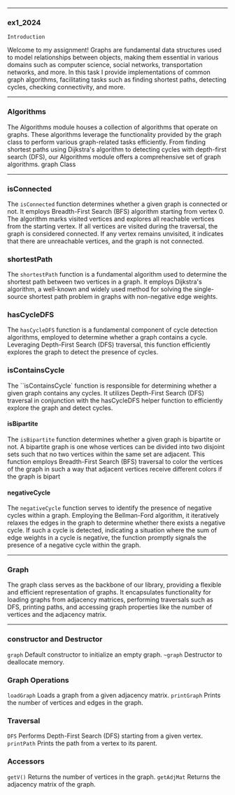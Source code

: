 
***
### ex1_2024

`Introduction`

Welcome to my assignment!
 Graphs are fundamental data structures used to model relationships between objects, making them essential in various domains such as computer science, social networks, transportation networks, and more. In this task I provide implementations of common graph algorithms, facilitating tasks such as finding shortest paths, detecting cycles, checking connectivity, and more.

***

###     Algorithms
The Algorithms module houses a collection of algorithms that operate on graphs. These algorithms leverage the functionality provided by the graph class to perform various graph-related tasks efficiently. From finding shortest paths using Dijkstra's algorithm to detecting cycles with depth-first search (DFS), our Algorithms module offers a comprehensive set of graph algorithms.
graph Class

***

### isConnected

The `isConnected` function determines whether a given graph is connected or not. It employs Breadth-First Search (BFS) algorithm starting from vertex 0. The algorithm marks visited vertices and explores all reachable vertices from the starting vertex. If all vertices are visited during the traversal, the graph is considered connected. If any vertex remains unvisited, it indicates that there are unreachable vertices, and the graph is not connected.

### shortestPath

The `shortestPath` function is a fundamental algorithm used to determine the shortest path between two vertices in a graph. It employs Dijkstra's algorithm, a well-known and widely used method for solving the single-source shortest path problem in graphs with non-negative edge weights.

### hasCycleDFS

The `hasCycleDFS` function is a fundamental component of cycle detection algorithms, employed to determine whether a graph contains a cycle. Leveraging Depth-First Search (DFS) traversal, this function efficiently explores the graph to detect the presence of cycles.


### isContainsCycle

The ``isContainsCycle` function is responsible for determining whether a given graph contains any cycles. It utilizes Depth-First Search (DFS) traversal in conjunction with the hasCycleDFS helper function to efficiently explore the graph and detect cycles.

#### isBipartite

The `isBipartite` function determines whether a given graph is bipartite or not. A bipartite graph is one whose vertices can be divided into two disjoint sets such that no two vertices within the same set are adjacent. This function employs Breadth-First Search (BFS) traversal to color the vertices of the graph in such a way that adjacent vertices receive different colors if the graph is bipart

#### negativeCycle

The `negativeCycle` function serves to identify the presence of negative cycles within a graph. Employing the Bellman-Ford algorithm, it iteratively relaxes the edges in the graph to determine whether there exists a negative cycle. If such a cycle is detected, indicating a situation where the sum of edge weights in a cycle is negative, the function promptly signals the presence of a negative cycle within the graph.

 ***

### Graph
The graph class serves as the backbone of our library, providing a flexible and efficient representation of graphs. It encapsulates functionality for loading graphs from adjacency matrices, performing traversals such as DFS, printing paths, and accessing graph properties like the number of vertices and the adjacency matrix.



 ***

### constructor and Destructor

`graph` Default constructor to initialize an empty graph.
`~graph` Destructor to deallocate memory.

### Graph Operations

`loadGraph` Loads a graph from a given adjacency matrix.
`printGraph` Prints the number of vertices and edges in the graph.

### Traversal

`DFS` Performs Depth-First Search (DFS) starting from a given vertex.
`printPath` Prints the path from a vertex to its parent.

### Accessors

`getV()` Returns the number of vertices in the graph.
`getAdjMat` Returns the adjacency matrix of the graph.